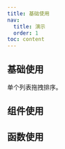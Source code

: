 ```yaml
--- 
title: 基础使用
nav:
  title: 演示
  order: 1
toc: content
---
```


## 基础使用

单个列表拖拽排序。

## 组件使用

<code src="./demo.tsx" 
title="组件使用"
description="使用组件完成拖拽排序"></code>


## 函数使用

<code src="./function.tsx" title="函数使用"
description="使用函数完成拖拽排序"></code>
